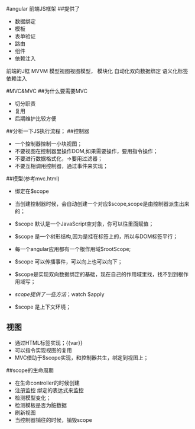 #angular 前端JS框架
##提供了
- 数据绑定
- 模板
- 表单验证
- 路由
- 组件
- 依赖注入

前端的J框
MVVM 模型视图视图模型，
模块化
自动化双向数据绑定
语义化标签
依赖注入

#MVC&MVC
##为什么要需要MVC
- 切分职责
- 复用
- 后期维护比较方便

##分析一下JS执行流程；
##控制器
- 一个控制器控制一小块视图；
- 不要视图在控制器里操作DOM,如果需要操作，要用指令操作；
- 不要进行数据格式化，->要用过滤器；
- 不要互相调用控制器，通过事件来实现；

##模型(参考mvc.html)
- 绑定在$scope
- 当创建控制器时候，会自动创建一个对应$scope,scope是由控制器派生出来的；
- $scope 默认是一个JavaScript空对象，你可以往里面赋值；
- $scope 是一个树形结构,因为是挂在标签上的，所以与DOM标签平行；
- 每一个angular应用都有一个根作用域$rootScope;
- $scope 可以传播事件，可以向上也可以向下；
- $scope是实现双向数据绑定的基础，现在自己的作用域里找，找不到到根作用域写；

- $scope 提供了一些方法；$watch $apply
- $scope 是上下文环境；


## 视图
- 通过HTML标签实现；{{var}}
- 可以指令实现视图的复用
- MVC借助于$scope实现，和控制器共生，绑定到视图上；

##scope的生命周期
- 在生命controller的时候创建
- 注册监控 绑定的表达式来监控
- 检测模型变化；
- 检测模板是否为脏数据
- 刷新视图
- 当控制器销往的时候，销毁scope














